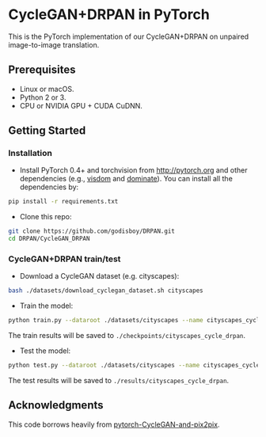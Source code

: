 # CycleGAN+DRPAN in PyTorch

This is the PyTorch implementation of our CycleGAN+DRPAN on unpaired image-to-image translation.

## Prerequisites
- Linux or macOS.
- Python 2 or 3.
- CPU or NVIDIA GPU + CUDA CuDNN.

## Getting Started

### Installation

- Install PyTorch 0.4+ and torchvision from http://pytorch.org and other dependencies (e.g., [visdom](https://github.com/facebookresearch/visdom) and [dominate](https://github.com/Knio/dominate)). You can install all the dependencies by:
```bash
pip install -r requirements.txt
```

- Clone this repo:
```bash
git clone https://github.com/godisboy/DRPAN.git
cd DRPAN/CycleGAN_DRPAN
```
### CycleGAN+DRPAN train/test

- Download a CycleGAN dataset (e.g. cityscapes):
```bash
bash ./datasets/download_cyclegan_dataset.sh cityscapes
```

- Train the model:
```bash
python train.py --dataroot ./datasets/cityscapes --name cityscapes_cycle_drpan --gpu_ids 0
```
The train results will be saved to `./checkpoints/cityscapes_cycle_drpan`.

- Test the model:
```bash
python test.py --dataroot ./datasets/cityscapes --name cityscapes_cycle_drpan --gpu_ids 0
```
The test results will be saved to `./results/cityscapes_cycle_drpan`.

## Acknowledgments
This code borrows heavily from [pytorch-CycleGAN-and-pix2pix](https://github.com/junyanz/pytorch-CycleGAN-and-pix2pix).
